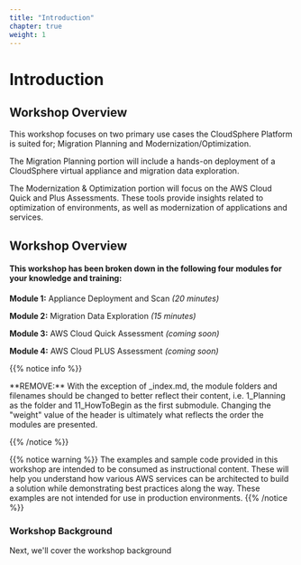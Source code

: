 ```yaml
---
title: "Introduction"
chapter: true
weight: 1
---
```


# Introduction

## Workshop Overview

This workshop focuses on two primary use cases the CloudSphere Platform is suited for; Migration Planning and Modernization/Optimization.

The Migration Planning portion will include a hands-on deployment of a CloudSphere virtual appliance and migration data exploration.

The Modernization & Optimization portion will focus on the AWS Cloud Quick and Plus Assessments.  These tools provide insights related to optimization of environments, as well as modernization of applications and services.

## Workshop Overview 

#### This workshop has been broken down in the following four modules for your knowledge and training:

**Module 1:** Appliance Deployment and Scan *(20 minutes)* 

**Module 2:** Migration Data Exploration *(15 minutes)* 

**Module 3:** AWS Cloud Quick Assessment *(coming soon)* 

**Module 4:** AWS Cloud PLUS Assessment *(coming soon)* 


{{% notice info %}}
<p style='text-align: left;'>
**REMOVE:** With the exception of _index.md, the module folders and filenames should be changed to better reflect their content, i.e. 1_Planning as the folder and 11_HowToBegin as the first submodule. Changing the "weight" value of the header is ultimately what reflects the order the modules are presented.
</p>
{{% /notice %}}

{{% notice warning %}}
The examples and sample code provided in this workshop are intended to be consumed as instructional content. These will help you understand how various AWS services can be architected to build a solution while demonstrating best practices along the way. These examples are not intended for use in production environments.
{{% /notice %}}

### Workshop Background
Next, we'll cover the workshop background